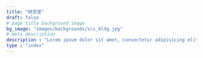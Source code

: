 ```yaml
---
title: "研究室"
draft: false
# page title background image
bg_image: "images/backgrounds/sci_bldg.jpg"
# meta description
description : "Lorem ipsum dolor sit amet, consectetur adipisicing elit, sed do eiusmod tempor incididunt ut labore. dolore magna aliqua. Ut enim ad minim veniam, quis nostrud."
type : "index"
---
```

